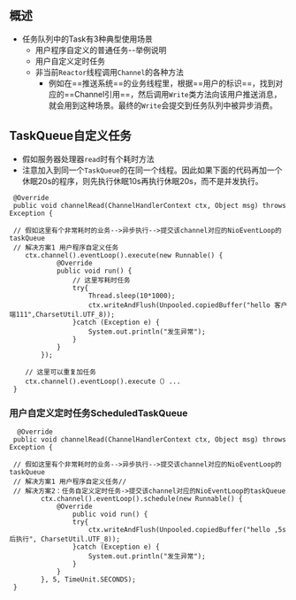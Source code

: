 ## 概述
- 任务队列中的Task有3种典型使用场景
	- 用户程序自定义的普通任务--举例说明
	- 用户自定义定时任务
	- 非当前`Reactor`线程调用`Channel`的各种方法
		- 例如在==推送系统==的业务线程里，根据==用户的标识==，找到对应的==Channel引用==，然后调用`Write`类方法向该用户推送消息，就会用到这种场景。最终的`Write`会提交到任务队列中被异步消费。

## TaskQueue自定义任务
- 假如服务器处理器`read`时有个耗时方法
- 注意加入到同一个`TaskQueue`的在同一个线程。因此如果下面的代码再加一个休眠20s的程序，则先执行休眠10s再执行休眠20s，而不是并发执行。
```
 @Override  
 public void channelRead(ChannelHandlerContext ctx, Object msg) throws Exception { 
  
 // 假如这里有个非常耗时的业务-->异步执行-->提交该channel对应的NioEventLoop的taskQueue
 // 解决方案1 用户程序自定义任务 
 	ctx.channel().eventLoop().execute(new Runnable() {  
            @Override  
 			public void run() {  
                // 这里写耗时任务  
 				try{  
                    Thread.sleep(10*1000);  
 					ctx.writeAndFlush(Unpooled.copiedBuffer("hello 客户端111",CharsetUtil.UTF_8));  
 				}catch (Exception e) {  
                    System.out.println("发生异常");  
 				}  
            }  
        }); 
		
	// 这里可以重复加任务
	ctx.channel().eventLoop().execute（）...
 }
```

### 用户自定义定时任务ScheduledTaskQueue
```
  @Override  
 public void channelRead(ChannelHandlerContext ctx, Object msg) throws Exception {   
  
 // 假如这里有个非常耗时的业务-->异步执行-->提交该channel对应的NioEventLoop的taskQueue 
 // 解决方案1 用户程序自定义任务// 
 // 解决方案2：任务自定义定时任务->提交该channel对应的NioEventLoop的taskQueue 
 		ctx.channel().eventLoop().schedule(new Runnable() {  
            @Override  
 				public void run() {  
                try{  
                    ctx.writeAndFlush(Unpooled.copiedBuffer("hello ,5s后执行", CharsetUtil.UTF_8));  
 				}catch (Exception e) {  
                    System.out.println("发生异常");  
 				}  
            }  
        }, 5, TimeUnit.SECONDS);  
 }
```
